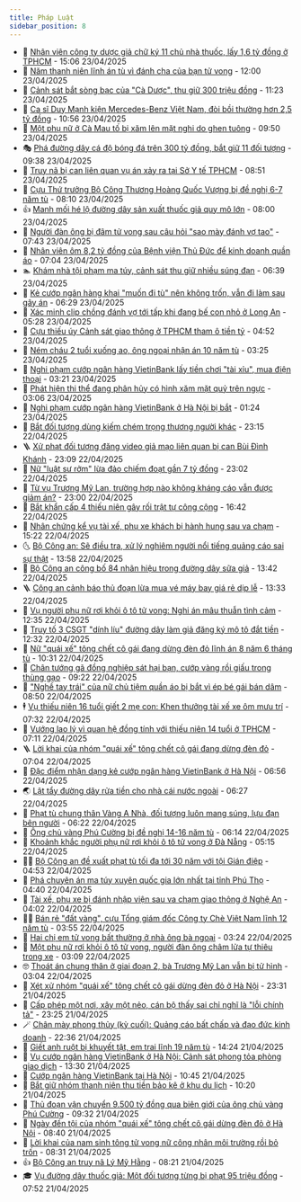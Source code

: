 ```yaml
---
title: Pháp Luật
sidebar_position: 8
---
```


<!-- dantri-phap-luat:START -->
- 🌊 [Nhân viên công ty dược giả chữ ký 11 chủ nhà thuốc, lấy 1,6 tỷ đồng ở TPHCM](https://dantri.com.vn/phap-luat/nhan-vien-cong-ty-duoc-gia-chu-ky-11-chu-nha-thuoc-lay-16-ty-dong-o-tphcm-20250423210429900.htm) - 15:06 23/04/2025
- 🐲 [Năm thanh niên lĩnh án tù vì đánh cha của bạn tử vong](https://dantri.com.vn/phap-luat/nam-thanh-nien-linh-an-tu-vi-danh-cha-cua-ban-tu-vong-20250423184434053.htm) - 12:00 23/04/2025
- 🌁 [Cảnh sát bắt sòng bạc của &quot;Cà Dược&quot;, thu giữ 300 triệu đồng](https://dantri.com.vn/phap-luat/canh-sat-bat-song-bac-cua-ca-duoc-thu-giu-300-trieu-dong-20250423175410581.htm) - 11:23 23/04/2025
- 🎃 [Ca sĩ Duy Mạnh kiện Mercedes-Benz Việt Nam, đòi bồi thường hơn 2,5 tỷ đồng](https://dantri.com.vn/phap-luat/ca-si-duy-manh-kien-mercedes-benz-viet-nam-doi-boi-thuong-hon-25-ty-dong-20250423163603229.htm) - 10:56 23/04/2025
- 🦅 [Một phụ nữ ở Cà Mau tố bị xăm lên mặt nghi do ghen tuông](https://dantri.com.vn/phap-luat/mot-phu-nu-o-ca-mau-to-bi-xam-len-mat-nghi-do-ghen-tuong-20250423110324701.htm) - 09:50 23/04/2025
- 🎭 [Phá đường dây cá độ bóng đá trên 300 tỷ đồng, bắt giữ 11 đối tượng](https://dantri.com.vn/phap-luat/pha-duong-day-ca-do-bong-da-tren-300-ty-dong-bat-giu-11-doi-tuong-20250423161131929.htm) - 09:38 23/04/2025
- 🤗 [Truy nã bị can liên quan vụ án xảy ra tại Sở Y tế TPHCM](https://dantri.com.vn/phap-luat/truy-na-bi-can-lien-quan-vu-an-xay-ra-tai-so-y-te-tphcm-20250423153852498.htm) - 08:51 23/04/2025
- 🚀 [Cựu Thứ trưởng Bộ Công Thương Hoàng Quốc Vượng bị đề nghị 6-7 năm tù](https://dantri.com.vn/phap-luat/cuu-thu-truong-bo-cong-thuong-hoang-quoc-vuong-bi-de-nghi-6-7-nam-tu-20250423150028460.htm) - 08:10 23/04/2025
- 👍 [Manh mối hé lộ đường dây sản xuất thuốc giả quy mô lớn](https://dantri.com.vn/phap-luat/manh-moi-he-lo-duong-day-san-xuat-thuoc-gia-quy-mo-lon-20250423143825541.htm) - 08:00 23/04/2025
- 🧐 [Người đàn ông bị đâm tử vong sau câu hỏi &quot;sao mày đánh vợ tao&quot;](https://dantri.com.vn/phap-luat/nguoi-dan-ong-bi-dam-tu-vong-sau-cau-hoi-sao-may-danh-vo-tao-20250423142320046.htm) - 07:43 23/04/2025
- 🫶 [Nhân viên ôm 8,2 tỷ đồng của Bệnh viện Thủ Đức để kinh doanh quần áo](https://dantri.com.vn/phap-luat/nhan-vien-om-82-ty-dong-cua-benh-vien-thu-duc-de-kinh-doanh-quan-ao-20250423101024015.htm) - 07:04 23/04/2025
- 🏊 [Khám nhà tội phạm ma túy, cảnh sát thu giữ nhiều súng đạn](https://dantri.com.vn/phap-luat/kham-nha-toi-pham-ma-tuy-canh-sat-thu-giu-nhieu-sung-dan-20250423132929127.htm) - 06:39 23/04/2025
- 🌋 [Kẻ cướp ngân hàng khai &quot;muốn đi tù&quot; nên không trốn, vẫn đi làm sau gây án](https://dantri.com.vn/phap-luat/ke-cuop-ngan-hang-khai-muon-di-tu-nen-khong-tron-van-di-lam-sau-gay-an-20250423130455794.htm) - 06:29 23/04/2025
- 👹 [Xác minh clip chồng đánh vợ tới tấp khi đang bế con nhỏ ở Long An](https://dantri.com.vn/phap-luat/xac-minh-clip-chong-danh-vo-toi-tap-khi-dang-be-con-nho-o-long-an-20250423122146867.htm) - 05:28 23/04/2025
- 🫣 [Cựu thiếu úy Cảnh sát giao thông ở TPHCM tham ô tiền tỷ](https://dantri.com.vn/phap-luat/cuu-thieu-uy-canh-sat-giao-thong-o-tphcm-tham-o-tien-ty-20250423112449323.htm) - 04:52 23/04/2025
- 🎃 [Ném cháu 2 tuổi xuống ao, ông ngoại nhận án 10 năm tù](https://dantri.com.vn/phap-luat/nem-chau-2-tuoi-xuong-ao-ong-ngoai-nhan-an-10-nam-tu-20250423092401379.htm) - 03:25 23/04/2025
- 🌝 [Nghi phạm cướp ngân hàng VietinBank lấy tiền chơi &quot;tài xỉu&quot;, mua điện thoại](https://dantri.com.vn/phap-luat/nghi-pham-cuop-ngan-hang-vietinbank-lay-tien-choi-tai-xiu-mua-dien-thoai-20250423100715149.htm) - 03:21 23/04/2025
- 🚀 [Phát hiện thi thể đang phân hủy có hình xăm mặt quỷ trên ngực](https://dantri.com.vn/phap-luat/phat-hien-thi-the-dang-phan-huy-co-hinh-xam-mat-quy-tren-nguc-20250422204626916.htm) - 03:06 23/04/2025
- 🥷 [Nghi phạm cướp ngân hàng VietinBank ở Hà Nội bị bắt](https://dantri.com.vn/phap-luat/nghi-pham-cuop-ngan-hang-vietinbank-o-ha-noi-bi-bat-20250423082110911.htm) - 01:24 23/04/2025
- 👺 [Bắt đối tượng dùng kiếm chém trọng thương người khác](https://dantri.com.vn/phap-luat/bat-doi-tuong-dung-kiem-chem-trong-thuong-nguoi-khac-20250423051310934.htm) - 23:15 22/04/2025
- 🪜 [Xử phạt đối tượng đăng video giả mạo liên quan bị can Bùi Đình Khánh](https://dantri.com.vn/phap-luat/xu-phat-doi-tuong-dang-video-gia-mao-lien-quan-bi-can-bui-dinh-khanh-20250423044935776.htm) - 23:09 22/04/2025
- 🦄 [Nữ &quot;luật sư rởm&quot; lừa đảo chiếm đoạt gần 7 tỷ đồng](https://dantri.com.vn/phap-luat/nu-luat-su-rom-lua-dao-chiem-doat-gan-7-ty-dong-20250422225436949.htm) - 23:02 22/04/2025
- 🦍 [Từ vụ Trương Mỹ Lan, trường hợp nào không kháng cáo vẫn được giảm án?](https://dantri.com.vn/phap-luat/tu-vu-truong-my-lan-truong-hop-nao-khong-khang-cao-van-duoc-giam-an-20250422134855003.htm) - 23:00 22/04/2025
- 🌁 [Bắt khẩn cấp 4 thiếu niên gây rối trật tự công cộng](https://dantri.com.vn/phap-luat/bat-khan-cap-4-thieu-nien-gay-roi-trat-tu-cong-cong-20250422193755059.htm) - 16:42 22/04/2025
- 💯 [Nhân chứng kể vụ tài xế, phụ xe khách bị hành hung sau va chạm](https://dantri.com.vn/phap-luat/nhan-chung-ke-vu-tai-xe-phu-xe-khach-bi-hanh-hung-sau-va-cham-20250422171117880.htm) - 15:22 22/04/2025
- 🌜 [Bộ Công an: Sẽ điều tra, xử lý nghiêm người nổi tiếng quảng cáo sai sự thật](https://dantri.com.vn/phap-luat/bo-cong-an-se-dieu-tra-xu-ly-nghiem-nguoi-noi-tieng-quang-cao-sai-su-that-20250422204643115.htm) - 13:58 22/04/2025
- 👹 [Bộ Công an công bố 84 nhãn hiệu trong đường dây sữa giả](https://dantri.com.vn/phap-luat/bo-cong-an-cong-bo-84-nhan-hieu-trong-duong-day-sua-gia-20250422203454402.htm) - 13:42 22/04/2025
- 🪜 [Công an cảnh báo thủ đoạn lừa mua vé máy bay giá rẻ dịp lễ](https://dantri.com.vn/phap-luat/cong-an-canh-bao-thu-doan-lua-mua-ve-may-bay-gia-re-dip-le-20250422201346420.htm) - 13:33 22/04/2025
- 🦩 [Vụ người phụ nữ rơi khỏi ô tô tử vong: Nghi án mâu thuẫn tình cảm](https://dantri.com.vn/phap-luat/vu-nguoi-phu-nu-roi-khoi-o-to-tu-vong-nghi-an-mau-thuan-tinh-cam-20250422131640945.htm) - 12:35 22/04/2025
- 💂 [Truy tố 3 CSGT &quot;dính líu&quot; đường dây làm giả đăng ký mô tô đắt tiền](https://dantri.com.vn/phap-luat/truy-to-3-csgt-dinh-liu-duong-day-lam-gia-dang-ky-mo-to-dat-tien-20250422185057082.htm) - 12:32 22/04/2025
- 💃 [Nữ &quot;quái xế&quot; tông chết cô gái đang dừng đèn đỏ lĩnh án 8 năm 6 tháng tù](https://dantri.com.vn/phap-luat/nu-quai-xe-tong-chet-co-gai-dang-dung-den-do-linh-an-8-nam-6-thang-tu-20250422154406425.htm) - 10:31 22/04/2025
- 🧐 [Chân tướng gã đồng nghiệp sát hại bạn, cướp vàng rồi giấu trong thùng gạo](https://dantri.com.vn/phap-luat/chan-tuong-ga-dong-nghiep-sat-hai-ban-cuop-vang-roi-giau-trong-thung-gao-20250422153544578.htm) - 09:22 22/04/2025
- 🤗 [&quot;Nghề tay trái&quot; của nữ chủ tiệm quần áo bị bắt vì ép bé gái bán dâm](https://dantri.com.vn/phap-luat/nghe-tay-trai-cua-nu-chu-tiem-quan-ao-bi-bat-vi-ep-be-gai-ban-dam-20250422152520886.htm) - 08:50 22/04/2025
- 🕴 [Vụ thiếu niên 16 tuổi giết 2 mẹ con: Khen thưởng tài xế xe ôm mưu trí](https://dantri.com.vn/phap-luat/vu-thieu-nien-16-tuoi-giet-2-me-con-khen-thuong-tai-xe-xe-om-muu-tri-20250422131413618.htm) - 07:32 22/04/2025
- 🐎 [Vướng lao lý vì quan hệ đồng tính với thiếu niên 14 tuổi ở TPHCM](https://dantri.com.vn/phap-luat/vuong-lao-ly-vi-quan-he-dong-tinh-voi-thieu-nien-14-tuoi-o-tphcm-20250422114431737.htm) - 07:11 22/04/2025
- 🪜 [Lời khai của nhóm &quot;quái xế&quot; tông chết cô gái đang dừng đèn đỏ](https://dantri.com.vn/phap-luat/loi-khai-cua-nhom-quai-xe-tong-chet-co-gai-dang-dung-den-do-20250422135012916.htm) - 07:04 22/04/2025
- 🤭 [Đặc điểm nhận dạng kẻ cướp ngân hàng VietinBank ở Hà Nội](https://dantri.com.vn/phap-luat/dac-diem-nhan-dang-ke-cuop-ngan-hang-vietinbank-o-ha-noi-20250422135344626.htm) - 06:56 22/04/2025
- 🌏 [Lật tẩy đường dây rửa tiền cho nhà cái nước ngoài](https://dantri.com.vn/phap-luat/lat-tay-duong-day-rua-tien-cho-nha-cai-nuoc-ngoai-20250422121943156.htm) - 06:27 22/04/2025
- 🎃 [Phạt tù chung thân Vàng A Nhà, đối tượng luôn mang súng, lựu đạn bên người](https://dantri.com.vn/phap-luat/phat-tu-chung-than-vang-a-nha-doi-tuong-luon-mang-sung-luu-dan-ben-nguoi-20250422125119047.htm) - 06:22 22/04/2025
- 🗽 [Ông chủ vàng Phú Cường bị đề nghị 14-16 năm tù](https://dantri.com.vn/phap-luat/ong-chu-vang-phu-cuong-bi-de-nghi-14-16-nam-tu-20250422123343704.htm) - 06:14 22/04/2025
- 🌁 [Khoảnh khắc người phụ nữ rơi khỏi ô tô tử vong ở Đà Nẵng](https://dantri.com.vn/phap-luat/khoanh-khac-nguoi-phu-nu-roi-khoi-o-to-tu-vong-o-da-nang-20250422111630611.htm) - 05:15 22/04/2025
- 🧑‍💻 [Bộ Công an đề xuất phạt tù tối đa tới 30 năm với tội Gián điệp](https://dantri.com.vn/phap-luat/bo-cong-an-de-xuat-phat-tu-toi-da-toi-30-nam-voi-toi-gian-diep-20250422113500707.htm) - 04:53 22/04/2025
- 🌮 [Phá chuyên án ma túy xuyên quốc gia lớn nhất tại tỉnh Phú Thọ](https://dantri.com.vn/phap-luat/pha-chuyen-an-ma-tuy-xuyen-quoc-gia-lon-nhat-tai-tinh-phu-tho-20250422113247723.htm) - 04:40 22/04/2025
- 🤗 [Tài xế, phụ xe bị đánh nhập viện sau va chạm giao thông ở Nghệ An](https://dantri.com.vn/phap-luat/tai-xe-phu-xe-bi-danh-nhap-vien-sau-va-cham-giao-thong-o-nghe-an-20250422100703186.htm) - 04:02 22/04/2025
- 👨‍🏫 [Bán rẻ &quot;đất vàng&quot;, cựu Tổng giám đốc Công ty Chè Việt Nam lĩnh 12 năm tù](https://dantri.com.vn/phap-luat/ban-re-dat-vang-cuu-tong-giam-doc-cong-ty-che-viet-nam-linh-12-nam-tu-20250422103142206.htm) - 03:55 22/04/2025
- 🎉 [Hai chị em tử vong bất thường ở nhà ông bà ngoại](https://dantri.com.vn/phap-luat/hai-chi-em-tu-vong-bat-thuong-o-nha-ong-ba-ngoai-20250422100127093.htm) - 03:24 22/04/2025
- 🤗 [Một phụ nữ rơi khỏi ô tô tử vong, người đàn ông châm lửa tự thiêu trong xe](https://dantri.com.vn/phap-luat/mot-phu-nu-roi-khoi-o-to-tu-vong-nguoi-dan-ong-cham-lua-tu-thieu-trong-xe-20250422092602687.htm) - 03:09 22/04/2025
- 🤓 [Thoát án chung thân ở giai đoạn 2, bà Trương Mỹ Lan vẫn bị tử hình](https://dantri.com.vn/phap-luat/thoat-an-chung-than-o-giai-doan-2-ba-truong-my-lan-van-bi-tu-hinh-20250421151049112.htm) - 03:04 22/04/2025
- 👹 [Xét xử nhóm &quot;quái xế&quot; tông chết cô gái dừng đèn đỏ ở Hà Nội](https://dantri.com.vn/phap-luat/xet-xu-nhom-quai-xe-tong-chet-co-gai-dung-den-do-o-ha-noi-20250422004032701.htm) - 23:31 21/04/2025
- 🐘 [Cấp phép một nơi, xây một nẻo, cán bộ thấy sai chỉ nghĩ là &quot;lỗi chính tả&quot;](https://dantri.com.vn/phap-luat/cap-phep-mot-noi-xay-mot-neo-can-bo-thay-sai-chi-nghi-la-loi-chinh-ta-20250422002809472.htm) - 23:25 21/04/2025
- 🪄 [Chân mày phong thủy &lpar;kỳ cuối&rpar;: Quảng cáo bất chấp và đạo đức kinh doanh](https://dantri.com.vn/phap-luat/chan-may-phong-thuy-ky-cuoi-quang-cao-bat-chap-va-dao-duc-kinh-doanh-20250417000410897.htm) - 22:36 21/04/2025
- 💄 [Giết anh ruột bị khuyết tật, em trai lĩnh 19 năm tù](https://dantri.com.vn/phap-luat/giet-anh-ruot-bi-khuyet-tat-em-trai-linh-19-nam-tu-20250421201006122.htm) - 14:24 21/04/2025
- 🐎 [Vụ cướp ngân hàng VietinBank ở Hà Nội: Cảnh sát phong tỏa phòng giao dịch](https://dantri.com.vn/phap-luat/vu-cuop-ngan-hang-vietinbank-o-ha-noi-canh-sat-phong-toa-phong-giao-dich-20250421202122780.htm) - 13:30 21/04/2025
- 💯 [Cướp ngân hàng VietinBank tại Hà Nội](https://dantri.com.vn/phap-luat/cuop-ngan-hang-vietinbank-tai-ha-noi-20250421174427065.htm) - 10:45 21/04/2025
- 💯 [Bắt giữ nhóm thanh niên thu tiền bảo kê ở khu du lịch](https://dantri.com.vn/phap-luat/bat-giu-nhom-thanh-nien-thu-tien-bao-ke-o-khu-du-lich-20250421170807092.htm) - 10:20 21/04/2025
- 🌈 [Thủ đoạn vận chuyển 9.500 tỷ đồng qua biên giới của ông chủ vàng Phú Cường](https://dantri.com.vn/phap-luat/thu-doan-van-chuyen-9500-ty-dong-qua-bien-gioi-cua-ong-chu-vang-phu-cuong-20250421151034310.htm) - 09:32 21/04/2025
- 🧠 [Ngày đền tội của nhóm &quot;quái xế&quot; tông chết cô gái dừng đèn đỏ ở Hà Nội](https://dantri.com.vn/phap-luat/ngay-den-toi-cua-nhom-quai-xe-tong-chet-co-gai-dung-den-do-o-ha-noi-20250421152532011.htm) - 08:40 21/04/2025
- 🌈 [Lời khai của nam sinh tông tử vong nữ công nhân môi trường rồi bỏ trốn](https://dantri.com.vn/phap-luat/loi-khai-cua-nam-sinh-tong-tu-vong-nu-cong-nhan-moi-truong-roi-bo-tron-20250421151005548.htm) - 08:31 21/04/2025
- 👍 [Bộ Công an truy nã Lý Mỹ Hằng](https://dantri.com.vn/phap-luat/bo-cong-an-truy-na-ly-my-hang-20250421151907417.htm) - 08:21 21/04/2025
- 🎓 [Vụ đường dây thuốc giả: Một đối tượng từng bị phạt 95 triệu đồng](https://dantri.com.vn/phap-luat/vu-duong-day-thuoc-gia-mot-doi-tuong-tung-bi-phat-95-trieu-dong-20250421142603012.htm) - 07:52 21/04/2025<!-- dantri-phap-luat:END -->
